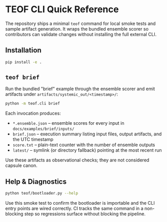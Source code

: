 # TEOF CLI Quick Reference

The repository ships a minimal `teof` command for local smoke tests and sample artifact generation. It wraps the bundled ensemble scorer so contributors can validate changes without installing the full external CLI.

## Installation

```bash
pip install -e .
```

## `teof brief`

Run the bundled "brief" example through the ensemble scorer and emit artifacts under `artifacts/systemic_out/<timestamp>/`:

```bash
python -m teof.cli brief
```

Each invocation produces:

- `*.ensemble.json` – ensemble scores for every input in `docs/examples/brief/inputs/`
- `brief.json` – execution summary listing input files, output artifacts, and the UTC timestamp
- `score.txt` – plain-text counter with the number of ensemble outputs
- `latest/` – symlink (or directory fallback) pointing at the most recent run

Use these artifacts as observational checks; they are not considered capsule canon.

## Help & Diagnostics

```bash
python teof/bootloader.py --help
```

Use this smoke test to confirm the bootloader is importable and the CLI entry points are wired correctly. CI tracks the same command in a non-blocking step so regressions surface without blocking the pipeline.

